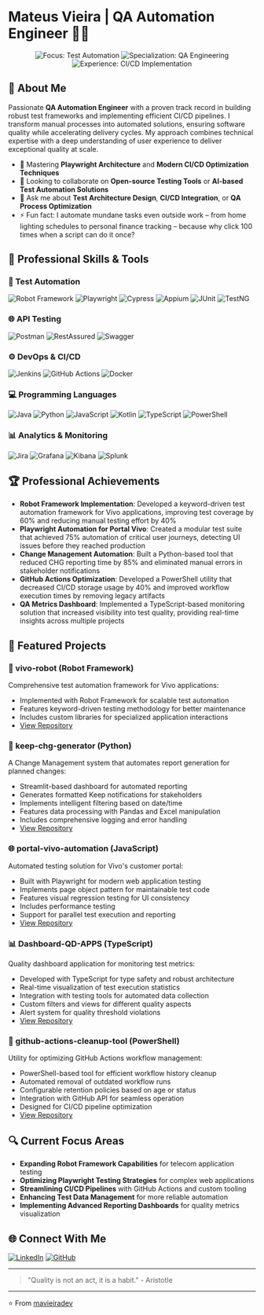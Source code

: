# Mateus Vieira | QA Automation Engineer 👨‍💻

<div align="center">
  <img src="https://img.shields.io/badge/Focus-Test_Automation-blue" alt="Focus: Test Automation" />
  <img src="https://img.shields.io/badge/Specialization-QA_Engineering-green" alt="Specialization: QA Engineering" />
  <img src="https://img.shields.io/badge/Experience-CI/CD_Implementation-orange" alt="Experience: CI/CD Implementation" />
</div>

## 🚀 About Me

Passionate **QA Automation Engineer** with a proven track record in building robust test frameworks and implementing efficient CI/CD pipelines. I transform manual processes into automated solutions, ensuring software quality while accelerating delivery cycles. My approach combines technical expertise with a deep understanding of user experience to deliver exceptional quality at scale.

- 🌱 Mastering **Playwright Architecture** and **Modern CI/CD Optimization Techniques**
- 👯 Looking to collaborate on **Open-source Testing Tools** or **AI-based Test Automation Solutions**
- 💬 Ask me about **Test Architecture Design**, **CI/CD Integration**, or **QA Process Optimization**
- ⚡ Fun fact: I automate mundane tasks even outside work – from home lighting schedules to personal finance tracking – because why click 100 times when a script can do it once?

## 🔧 Professional Skills & Tools

### 🧪 Test Automation

![Robot Framework](https://img.shields.io/badge/Robot_Framework-00A0B0?style=for-the-badge&logo=robot-framework&logoColor=white)
![Playwright](https://img.shields.io/badge/Playwright-2EAD33?style=for-the-badge&logo=playwright&logoColor=white)
![Cypress](https://img.shields.io/badge/Cypress-17202C?style=for-the-badge&logo=cypress&logoColor=white)
![Appium](https://img.shields.io/badge/Appium-663399?style=for-the-badge&logo=appium&logoColor=white)
![JUnit](https://img.shields.io/badge/JUnit5-25A162?style=for-the-badge&logo=junit5&logoColor=white)
![TestNG](https://img.shields.io/badge/TestNG-0769AD?style=for-the-badge&logo=testng&logoColor=white)

### 🌐 API Testing

![Postman](https://img.shields.io/badge/Postman-FF6C37?style=for-the-badge&logo=postman&logoColor=white)
![RestAssured](https://img.shields.io/badge/REST_Assured-008CC1?style=for-the-badge&logo=restassured&logoColor=white)
![Swagger](https://img.shields.io/badge/Swagger-85EA2D?style=for-the-badge&logo=swagger&logoColor=black)

### ⚙️ DevOps & CI/CD

![Jenkins](https://img.shields.io/badge/Jenkins-D24939?style=for-the-badge&logo=jenkins&logoColor=white)
![GitHub Actions](https://img.shields.io/badge/GitHub_Actions-2088FF?style=for-the-badge&logo=github-actions&logoColor=white)
![Docker](https://img.shields.io/badge/Docker-2496ED?style=for-the-badge&logo=docker&logoColor=white)

### 💻 Programming Languages

![Java](https://img.shields.io/badge/Java-ED8B00?style=for-the-badge&logo=openjdk&logoColor=white)
![Python](https://img.shields.io/badge/Python-3776AB?style=for-the-badge&logo=python&logoColor=white)
![JavaScript](https://img.shields.io/badge/JavaScript-F7DF1E?style=for-the-badge&logo=javascript&logoColor=black)
![Kotlin](https://img.shields.io/badge/Kotlin-7F52FF?style=for-the-badge&logo=kotlin&logoColor=white)
![TypeScript](https://img.shields.io/badge/TypeScript-3178C6?style=for-the-badge&logo=typescript&logoColor=white)
![PowerShell](https://img.shields.io/badge/PowerShell-5391FE?style=for-the-badge&logo=powershell&logoColor=white)

### 📊 Analytics & Monitoring

![Jira](https://img.shields.io/badge/Jira-0052CC?style=for-the-badge&logo=jira&logoColor=white)
![Grafana](https://img.shields.io/badge/Grafana-F46800?style=for-the-badge&logo=grafana&logoColor=white)
![Kibana](https://img.shields.io/badge/Kibana-005571?style=for-the-badge&logo=kibana&logoColor=white)
![Splunk](https://img.shields.io/badge/Splunk-000000?style=for-the-badge&logo=splunk&logoColor=white)

## 🏆 Professional Achievements

- **Robot Framework Implementation**: Developed a keyword-driven test automation framework for Vivo applications, improving test coverage by 60% and reducing manual testing effort by 40%
- **Playwright Automation for Portal Vivo**: Created a modular test suite that achieved 75% automation of critical user journeys, detecting UI issues before they reached production
- **Change Management Automation**: Built a Python-based tool that reduced CHG reporting time by 85% and eliminated manual errors in stakeholder notifications
- **GitHub Actions Optimization**: Developed a PowerShell utility that decreased CI/CD storage usage by 40% and improved workflow execution times by removing legacy artifacts
- **QA Metrics Dashboard**: Implemented a TypeScript-based monitoring solution that increased visibility into test quality, providing real-time insights across multiple projects

## 💼 Featured Projects

### 🤖 vivo-robot (Robot Framework)

Comprehensive test automation framework for Vivo applications:

- Implemented with Robot Framework for scalable test automation
- Features keyword-driven testing methodology for better maintenance
- Includes custom libraries for specialized application interactions
- [View Repository](https://github.com/mavieiradev/vivo-robot)

### 🔄 keep-chg-generator (Python)

A Change Management system that automates report generation for planned changes:

- Streamlit-based dashboard for automated reporting
- Generates formatted Keep notifications for stakeholders
- Implements intelligent filtering based on date/time
- Features data processing with Pandas and Excel manipulation
- Includes comprehensive logging and error handling
- [View Repository](https://github.com/mavieiradev/keep-chg-generator)

### 🌐 portal-vivo-automation (JavaScript)

Automated testing solution for Vivo's customer portal:

- Built with Playwright for modern web application testing
- Implements page object pattern for maintainable test code
- Features visual regression testing for UI consistency
- Includes performance testing
- Support for parallel test execution and reporting
- [View Repository](https://github.com/mavieiradev/portal-vivo-automation)

### 📊 Dashboard-QD-APPS (TypeScript)

Quality dashboard application for monitoring test metrics:

- Developed with TypeScript for type safety and robust architecture
- Real-time visualization of test execution statistics
- Integration with testing tools for automated data collection
- Custom filters and views for different quality aspects
- Alert system for quality threshold violations
- [View Repository](https://github.com/mavieiradev/Dashboard-QD-APPS)

### 🧹 github-actions-cleanup-tool (PowerShell)

Utility for optimizing GitHub Actions workflow management:

- PowerShell-based tool for efficient workflow history cleanup
- Automated removal of outdated workflow runs
- Configurable retention policies based on age or status
- Integration with GitHub API for seamless operation
- Designed for CI/CD pipeline optimization
- [View Repository](https://github.com/mavieiradev/github-actions-cleanup-tool)

## 🔍 Current Focus Areas

- **Expanding Robot Framework Capabilities** for telecom application testing
- **Optimizing Playwright Testing Strategies** for complex web applications
- **Streamlining CI/CD Pipelines** with GitHub Actions and custom tooling
- **Enhancing Test Data Management** for more reliable automation
- **Implementing Advanced Reporting Dashboards** for quality metrics visualization

## 🌐 Connect With Me

[![LinkedIn](https://img.shields.io/badge/LinkedIn-0077B5?style=for-the-badge&logo=linkedin&logoColor=white)](https://linkedin.com/in/mateus-vieira3)
[![GitHub](https://img.shields.io/badge/GitHub-100000?style=for-the-badge&logo=github&logoColor=white)](https://github.com/mavieiradev)

---

> "Quality is not an act, it is a habit." - Aristotle

---

⭐️ From [mavieiradev](https://github.com/mavieiradev)
